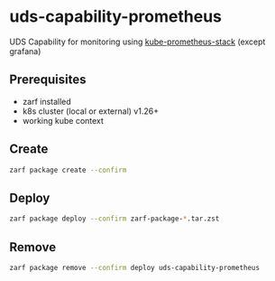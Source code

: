 # uds-capability-prometheus

UDS Capability for monitoring using [kube-prometheus-stack](https://github.com/prometheus-operator/kube-prometheus) (except grafana)

## Prerequisites

- zarf installed
- k8s cluster (local or external) v1.26+
- working kube context

## Create

```bash
zarf package create --confirm
```

## Deploy

```bash
zarf package deploy --confirm zarf-package-*.tar.zst
```

## Remove

```bash
zarf package remove --confirm deploy uds-capability-prometheus
```

